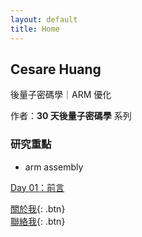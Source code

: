 ```yaml
---
layout: default
title: Home
---
```




## Cesare Huang

後量子密碼學｜ARM 優化

作者：**30 天後量子密碼學** 系列

### 研究重點

- arm assembly


[Day 01：前言](/_posts/pqc30/2024-09-01-day01.md)




[關於我](/about){: .btn}  
[聯絡我](mailto:cesarehuang@icloud.com){: .btn}


